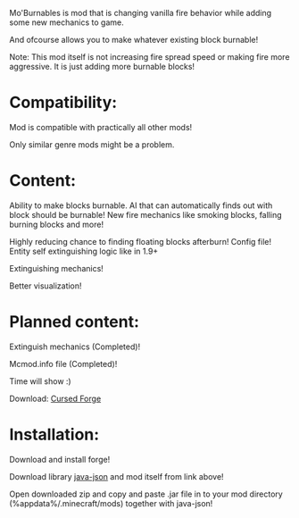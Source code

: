 Mo'Burnables is mod that is changing vanilla fire behavior while adding some new mechanics to game.

And ofcourse allows you to make whatever existing block burnable!

Note: This mod itself is not increasing fire spread speed or making fire more aggressive. It is just adding more burnable blocks!

 

# Compatibility:

Mod is compatible with practically all other mods!

Only similar genre mods might be a problem.

 

# Content:

Ability to make blocks burnable.
AI that can automatically finds out with block should be burnable!
New fire mechanics like smoking blocks, falling burning blocks and more!

Highly reducing chance to finding floating blocks afterburn!
Config file!
Entity self extinguishing logic like in 1.9+

Extinguishing mechanics!

Better visualization!

 

# Planned content:

Extinguish mechanics (Completed)!

Mcmod.info file (Completed)!

Time will show :)

 
Download: [Cursed Forge](https://www.curseforge.com/minecraft/mc-mods/moburnables-mod/files) 
 

# Installation:

Download and install forge!

Download library [java-json](http://www.java2s.com/Code/Jar/j/Downloadjavajsonjar.htm) and mod itself from link above!

Open downloaded zip and copy and paste .jar file in to your mod directory (%appdata%/.minecraft/mods) together with java-json!
